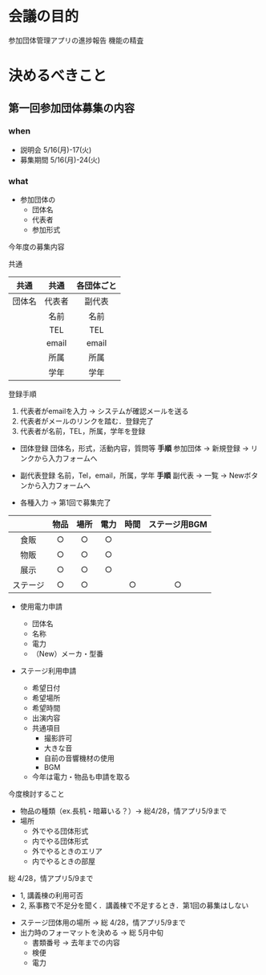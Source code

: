 # 会議の目的
参加団体管理アプリの進捗報告
機能の精査

# 決めるべきこと
## 第一回参加団体募集の内容
### when
- 説明会 5/16(月)-17(火)
- 募集期間 5/16(月)-24(火)

### what
- 参加団体の
    * 団体名
    * 代表者
    * 参加形式

今年度の募集内容

共通

|共通    |共通   |各団体ごと|
|:----:  |:---:  |:---:     |
|団体名  |代表者 |副代表    |
|        |名前   |名前      |
|        |TEL    |TEL       |
|        |email  |email     |
|        |所属   |所属      |
|        |学年   |学年      |

登録手順
1. 代表者がemailを入力 -> システムが確認メールを送る
2. 代表者がメールのリンクを踏む．登録完了
3.  代表者が名前，TEL，所属，学年を登録

- 団体登録
団体名，形式，活動内容，質問等
**手順** 参加団体 -> 新規登録 -> リンクから入力フォームへ

- 副代表登録
名前，Tel，email，所属，学年
**手順** 副代表 -> 一覧 -> Newボタンから入力フォームへ

- 各種入力 -> 第1回で募集完了

|          | 物品 | 場所 | 電力 | 時間 | ステージ用BGM | 
|:--------:|:---:|:----:|:---:|:---:|:------------:| 
|   食販   |   ○  |   ○  |  ○  |     |              |  
|   物販   |   ○  |   ○  |  ○  |     |              |  
|   展示   |   ○  |   ○  |  ○  |     |              |  
| ステージ  |  ○   |  ○   |     |  ○  |     ○        | 

- 使用電力申請
    * 団体名
    * 名称
    * 電力
    * （New）メーカ・型番

- ステージ利用申請
    * 希望日付
    * 希望場所
    * 希望時間
    * 出演内容
    * 共通項目
        + 撮影許可
        + 大きな音
        + 自前の音響機材の使用
        + BGM
    * 今年は電力・物品も申請を取る

今度検討すること

- 物品の種類（ex.長机・暗幕いる？）-> 総4/28，情アプリ5/9まで
- 場所
    * 外でやる団体形式
    * 内でやる団体形式
    * 外でやるときのエリア
    * 内でやるときの部屋

 総 4/28，情アプリ5/9まで

  * 1, 講義棟の利用可否
  * 2, 系事務で不足分を聞く．講義棟で不足するとき．第1回の募集はしない


- ステージ団体用の場所 -> 総 4/28，情アプリ5/9まで
- 出力時のフォーマットを決める -> 総 5月中旬
    * 書類番号 -> 去年までの内容
    * 検便
    * 電力
 

